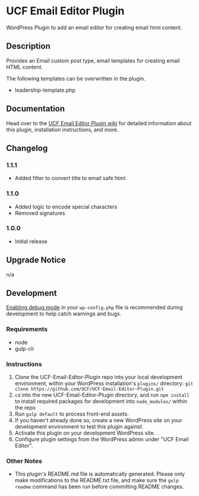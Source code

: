 # UCF Email Editor Plugin #

WordPress Plugin to add an email editor for creating email html content.


## Description ##

Provides an Email custom post type, email templates for creating email HTML content.

The following templates can be overwritten in the plugin.

* leadership-template.php


## Documentation ##

Head over to the [UCF Email Editor Plugin wiki](https://github.com/UCF/UCF-Email-Editor-Plugin/wiki) for detailed information about this plugin, installation instructions, and more.


## Changelog ##

### 1.1.1 ###
* Added filter to convert title to email safe html

### 1.1.0 ###
* Added logic to encode special characters
* Removed signatures

### 1.0.0 ###
* Initial release


## Upgrade Notice ##

n/a


## Development ##

[Enabling debug mode](https://codex.wordpress.org/Debugging_in_WordPress) in your `wp-config.php` file is recommended during development to help catch warnings and bugs.

### Requirements ###
* node
* gulp-cli

### Instructions ###
1. Clone the UCF-Email-Editor-Plugin repo into your local development environment, within your WordPress installation's `plugins/` directory: `git clone https://github.com/UCF/UCF-Email-Editor-Plugin.git`
2. `cd` into the new UCF-Email-Editor-Plugin directory, and run `npm install` to install required packages for development into `node_modules/` within the repo
3. Run `gulp default` to process front-end assets.
4. If you haven't already done so, create a new WordPress site on your development environment to test this plugin against.
5. Activate this plugin on your development WordPress site.
6. Configure plugin settings from the WordPress admin under "UCF Email Editor".

### Other Notes ###
* This plugin's README.md file is automatically generated. Please only make modifications to the README.txt file, and make sure the `gulp readme` command has been run before committing README changes.

